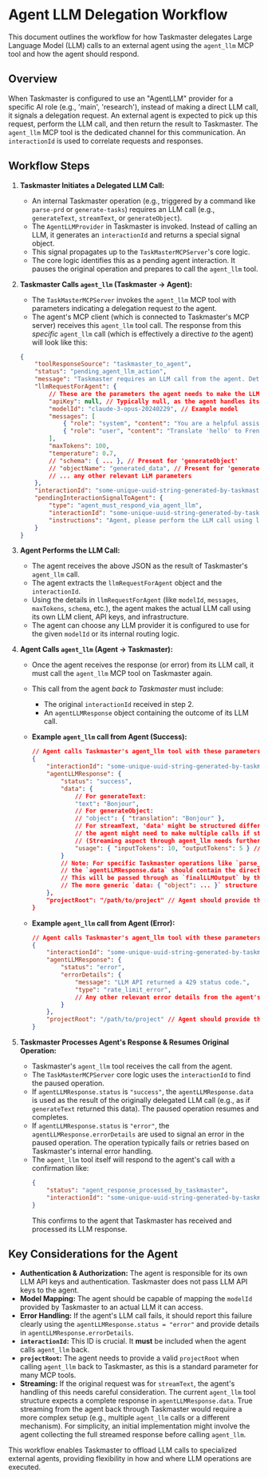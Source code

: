 # Agent LLM Delegation Workflow

This document outlines the workflow for how Taskmaster delegates Large Language Model (LLM) calls to an external agent using the `agent_llm` MCP tool and how the agent should respond.

## Overview

When Taskmaster is configured to use an "AgentLLM" provider for a specific AI role (e.g., 'main', 'research'), instead of making a direct LLM call, it signals a delegation request. An external agent is expected to pick up this request, perform the LLM call, and then return the result to Taskmaster. The `agent_llm` MCP tool is the dedicated channel for this communication. An `interactionId` is used to correlate requests and responses.

## Workflow Steps

1.  **Taskmaster Initiates a Delegated LLM Call:**
    *   An internal Taskmaster operation (e.g., triggered by a command like `parse-prd` or `generate-tasks`) requires an LLM call (e.g., `generateText`, `streamText`, or `generateObject`).
    *   The `AgentLLMProvider` in Taskmaster is invoked. Instead of calling an LLM, it generates an `interactionId` and returns a special signal object.
    *   This signal propagates up to the `TaskMasterMCPServer`'s core logic.
    *   The core logic identifies this as a pending agent interaction. It pauses the original operation and prepares to call the `agent_llm` tool.

2.  **Taskmaster Calls `agent_llm` (Taskmaster -> Agent):**
    *   The `TaskMasterMCPServer` invokes the `agent_llm` MCP tool with parameters indicating a delegation request *to* the agent.
    *   The agent's MCP client (which is connected to Taskmaster's MCP server) receives this `agent_llm` tool call. The response from this *specific* `agent_llm` call (which is effectively a directive *to* the agent) will look like this:

    ```json
    {
        "toolResponseSource": "taskmaster_to_agent",
        "status": "pending_agent_llm_action",
        "message": "Taskmaster requires an LLM call from the agent. Details provided in llmRequestForAgent. Agent must call agent_llm with this interactionId in response.",
        "llmRequestForAgent": {
            // These are the parameters the agent needs to make the LLM call
            "apiKey": null, // Typically null, as the agent handles its own LLM auth
            "modelId": "claude-3-opus-20240229", // Example model
            "messages": [
                { "role": "system", "content": "You are a helpful assistant." },
                { "role": "user", "content": "Translate 'hello' to French." }
            ],
            "maxTokens": 100,
            "temperature": 0.7,
            // "schema": { ... }, // Present for 'generateObject'
            // "objectName": "generated_data", // Present for 'generateObject'
            // ... any other relevant LLM parameters
        },
        "interactionId": "some-unique-uuid-string-generated-by-taskmaster",
        "pendingInteractionSignalToAgent": {
            "type": "agent_must_respond_via_agent_llm",
            "interactionId": "some-unique-uuid-string-generated-by-taskmaster",
            "instructions": "Agent, please perform the LLM call using llmRequestForAgent and then invoke the 'agent_llm' tool with your response, including this interactionId."
        }
    }
    ```

3.  **Agent Performs the LLM Call:**
    *   The agent receives the above JSON as the result of Taskmaster's `agent_llm` call.
    *   The agent extracts the `llmRequestForAgent` object and the `interactionId`.
    *   Using the details in `llmRequestForAgent` (like `modelId`, `messages`, `maxTokens`, `schema`, etc.), the agent makes the actual LLM call using its own LLM client, API keys, and infrastructure.
    *   The agent can choose any LLM provider it is configured to use for the given `modelId` or its internal routing logic.

4.  **Agent Calls `agent_llm` (Agent -> Taskmaster):**
    *   Once the agent receives the response (or error) from its LLM call, it must call the `agent_llm` MCP tool on Taskmaster again.
    *   This call from the agent *back to Taskmaster* must include:
        *   The original `interactionId` received in step 2.
        *   An `agentLLMResponse` object containing the outcome of its LLM call.

    *   **Example `agent_llm` call from Agent (Success):**
        ```json
        // Agent calls Taskmaster's agent_llm tool with these parameters:
        {
            "interactionId": "some-unique-uuid-string-generated-by-taskmaster",
            "agentLLMResponse": {
                "status": "success",
                "data": {
                    // For generateText:
                    "text": "Bonjour",
                    // For generateObject:
                    // "object": { "translation": "Bonjour" },
                    // For streamText, 'data' might be structured differently or
                    // the agent might need to make multiple calls if streaming directly to agent_llm is complex.
                    // (Streaming aspect through agent_llm needs further clarification if direct streaming is intended)
                    "usage": { "inputTokens": 10, "outputTokens": 5 } // Optional usage data
                }
                // Note: For specific Taskmaster operations like `parse_prd` that are delegated as `generateObject` requests,
                // the `agentLLMResponse.data` should contain the direct structured JSON output (e.g., `{ "tasks": [...], "metadata": {...} }`).
                // This will be passed through as `finalLLMOutput` by the `agent_llm` tool.
                // The more generic `data: { "object": ... }` structure is for other types of `generateObject` calls.
            },
            "projectRoot": "/path/to/project" // Agent should provide this
        }
        ```

    *   **Example `agent_llm` call from Agent (Error):**
        ```json
        // Agent calls Taskmaster's agent_llm tool with these parameters:
        {
            "interactionId": "some-unique-uuid-string-generated-by-taskmaster",
            "agentLLMResponse": {
                "status": "error",
                "errorDetails": {
                    "message": "LLM API returned a 429 status code.",
                    "type": "rate_limit_error",
                    // Any other relevant error details from the agent's LLM call
                }
            },
            "projectRoot": "/path/to/project" // Agent should provide this
        }
        ```

5.  **Taskmaster Processes Agent's Response & Resumes Original Operation:**
    *   Taskmaster's `agent_llm` tool receives the call from the agent.
    *   The `TaskMasterMCPServer` core logic uses the `interactionId` to find the paused operation.
    *   If `agentLLMResponse.status` is `"success"`, the `agentLLMResponse.data` is used as the result of the originally delegated LLM call (e.g., as if `generateText` returned this data). The paused operation resumes and completes.
    *   If `agentLLMResponse.status` is `"error"`, the `agentLLMResponse.errorDetails` are used to signal an error in the paused operation. The operation typically fails or retries based on Taskmaster's internal error handling.
    *   The `agent_llm` tool itself will respond to the agent's call with a confirmation like:
        ```json
        {
            "status": "agent_response_processed_by_taskmaster",
            "interactionId": "some-unique-uuid-string-generated-by-taskmaster"
        }
        ```
        This confirms to the agent that Taskmaster has received and processed its LLM response.

## Key Considerations for the Agent

*   **Authentication & Authorization:** The agent is responsible for its own LLM API keys and authentication. Taskmaster does not pass LLM API keys to the agent.
*   **Model Mapping:** The agent should be capable of mapping the `modelId` provided by Taskmaster to an actual LLM it can access.
*   **Error Handling:** If the agent's LLM call fails, it should report this failure clearly using the `agentLLMResponse.status = "error"` and provide details in `agentLLMResponse.errorDetails`.
*   **`interactionId`:** This ID is crucial. It **must** be included when the agent calls `agent_llm` back.
*   **`projectRoot`:** The agent needs to provide a valid `projectRoot` when calling `agent_llm` back to Taskmaster, as this is a standard parameter for many MCP tools.
*   **Streaming:** If the original request was for `streamText`, the agent's handling of this needs careful consideration. The current `agent_llm` tool structure expects a complete response in `agentLLMResponse.data`. True streaming from the agent back through Taskmaster would require a more complex setup (e.g., multiple `agent_llm` calls or a different mechanism). For simplicity, an initial implementation might involve the agent collecting the full streamed response before calling `agent_llm`.

This workflow enables Taskmaster to offload LLM calls to specialized external agents, providing flexibility in how and where LLM operations are executed.
